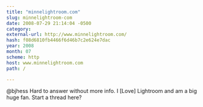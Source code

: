 ```yaml
---
title: "minnelightroom.com"
slug: minnelightroom-com
date: 2008-07-29 21:14:04 -0500
category: 
external-url: http://www.minnelightroom.com/
hash: f08d6810fb4466f6d46b7c2e624e7dac
year: 2008
month: 07
scheme: http
host: www.minnelightroom.com
path: /

---
```


@bjhess Hard to answer without more info. I [Love] Lightroom and am a big huge fan. Start a thread here? 
